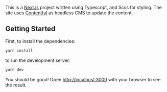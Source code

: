 This is a [Next.js](https://nextjs.org/) project written using Typescript, and Scss for styling.
The site uses [Contentful](https://www.contentful.com/) as headless CMS to update the content.

## Getting Started

First, to install the dependencies:

```bash
yarn install
```

to run the development server:

```bash
yarn dev
```

You should be good!
Open [http://localhost:3000](http://localhost:3000) with your browser to see the result.



